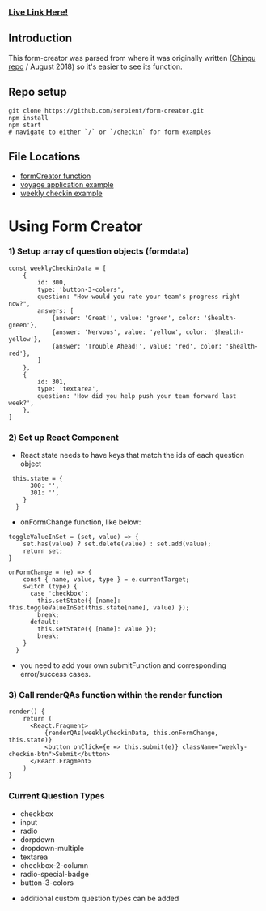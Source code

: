 ### [Live Link Here!](https://serpient.github.io/form-creator/)

## Introduction
This form-creator was parsed from where it was originally written ([Chingu repo](https://github.com/chingu-x/chingu-frontend/tree/master) / August 2018) so it's easier to see its function. 

## Repo setup
```
git clone https://github.com/serpient/form-creator.git
npm install
npm start
# navigate to either `/` or `/checkin` for form examples
```

## File Locations
- [formCreator function](https://github.com/serpient/form-creator/tree/master/src/components/FormCreator)
- [voyage application example](https://github.com/serpient/form-creator/tree/master/src/components/VoyageApplication)
- [weekly checkin example](https://github.com/serpient/form-creator/tree/master/src/components/WeeklyCheckin)

# Using Form Creator
### 1) Setup array of question objects (formdata)
```
const weeklyCheckinData = [
    {
        id: 300,
        type: 'button-3-colors',
        question: "How would you rate your team's progress right now?",
        answers: [
            {answer: 'Great!', value: 'green', color: '$health-green'}, 
            {answer: 'Nervous', value: 'yellow', color: '$health-yellow'}, 
            {answer: 'Trouble Ahead!', value: 'red', color: '$health-red'}, 
        ]
    },
    {
        id: 301,
        type: 'textarea',
        question: 'How did you help push your team forward last week?',
    },
]

```
### 2) Set up React Component
- React state needs to have keys that match the ids of each question object
```
 this.state = {
      300: '',
      301: '',
    }
  }
```
- onFormChange function, like below:
```
toggleValueInSet = (set, value) => {
    set.has(value) ? set.delete(value) : set.add(value);
    return set;
}
  
onFormChange = (e) => {
    const { name, value, type } = e.currentTarget;
    switch (type) {
      case 'checkbox':
        this.setState({ [name]: this.toggleValueInSet(this.state[name], value) });
        break;
      default:
        this.setState({ [name]: value });
        break;
    }
  }

```
- you need to add your own submitFunction and corresponding error/success cases. 

### 3) Call renderQAs function within the render function
```
render() {
    return (
      <React.Fragment>
          {renderQAs(weeklyCheckinData, this.onFormChange, this.state)}
          <button onClick={e => this.submit(e)} className="weekly-checkin-btn">Submit</button>
      </React.Fragment>
    )
}
```

### Current Question Types
- checkbox
- input
- radio
- dorpdown
- dropdown-multiple
- textarea
- checkbox-2-column
- radio-special-badge
- button-3-colors
* additional custom question types can be added
